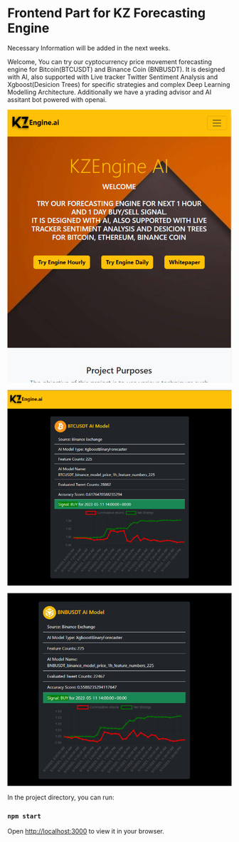 # Frontend Part for KZ Forecasting Engine

Necessary Information will be added in the next weeks.

Welcome, You can try our cyptocurrency price movement forecasting
engine for Bitcoin(BTCUSDT) and Binance Coin (BNBUSDT).
It is designed with AI, also supported with Live tracker
Twitter Sentiment Analysis and Xgboost(Desicion Trees) for
specific strategies and complex Deep Learning Modelling Architecture.
Additionally we have a yrading advisor and AI assitant bot powered with openai.

![Home Screen](assets/mainscreen.png)

![Home Screen](assets/eng1.png)

![Home Screen](assets/eng2.png)

In the project directory, you can run:

### `npm start`

Open [http://localhost:3000](http://localhost:3000) to view it in your browser.
